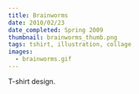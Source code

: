```yaml
---
title: Brainworms
date: 2010/02/23
date_completed: Spring 2009
thumbnail: brainworms_thumb.png
tags: tshirt, illustration, collage
images:
  - brainworms.gif
---
```


T-shirt design.
